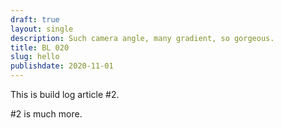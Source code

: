 ```yaml
---
draft: true
layout: single
description: Such camera angle, many gradient, so gorgeous.
title: BL 020
slug: hello
publishdate: 2020-11-01
---
```


This is build log article #2.

<!--more-->

#2 is much more.

